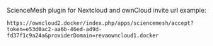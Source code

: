ScienceMesh plugin for Nextcloud and ownCloud invite url example:
```
https://owncloud2.docker/index.php/apps/sciencemesh/accept?token=e53d0ac2-aa6b-46ed-ad9d-fd37f1c9a24a&providerDomain=revaowncloud1.docker
```
